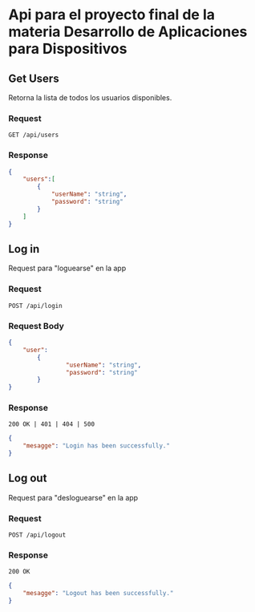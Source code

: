 # Api para el proyecto final de la materia Desarrollo de Aplicaciones para Dispositivos

## Get Users
Retorna la lista de todos los usuarios disponibles.
### Request

`GET /api/users`

### Response

``` json
{
    "users":[
        {
            "userName": "string",
            "password": "string"
        }
    ]
}
```

## Log in
Request para "loguearse" en la app

### Request

`POST /api/login`

### Request Body

``` json
{
    "user":
        {
                "userName": "string",
                "password": "string"
        }
}
```

### Response
`200 OK | 401 | 404 | 500`

``` json
{
    "mesagge": "Login has been successfully."
}
```

## Log out
Request para "desloguearse" en la app

### Request

`POST /api/logout`

### Response
`200 OK `

``` json
{
    "mesagge": "Logout has been successfully."
}
```
